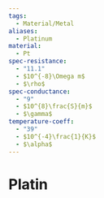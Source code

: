 ```yaml
---
tags:
  - Material/Metal
aliases:
  - Platinum
material:
  - Pt
spec-resistance:
  - "11.1"
  - $10^{-8}\Omega m$
  - $\rho$
spec-conductance:
  - "9"
  - $10^{8}\frac{S}{m}$
  - $\gamma$
temperature-coeff:
  - "39"
  - $10^{-4}\frac{1}{K}$
  - $\alpha$
---
```


# Platin

